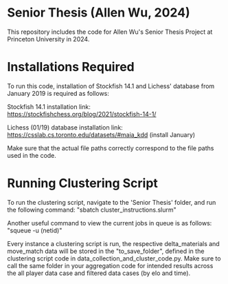 # Senior Thesis (Allen Wu, 2024)
This repository includes the code for Allen Wu's Senior Thesis Project at Princeton University in 2024.


# Installations Required
To run this code, installation of Stockfish 14.1 and Lichess' database from January 2019 is required as follows:

Stockfish 14.1 installation link: https://stockfishchess.org/blog/2021/stockfish-14-1/

Lichess (01/19) database installation link: https://csslab.cs.toronto.edu/datasets/#maia_kdd (install January)

Make sure that the actual file paths correctly correspond to the file paths used in the code.


# Running Clustering Script
To run the clustering script, navigate to the 'Senior Thesis' folder, and run the following command: "sbatch cluster_instructions.slurm"

Another useful command to view the current jobs in queue is as follows: "squeue -u (netid)"

Every instance a clustering script is run, the respective delta_materials and move_match data will be stored in the "to_save_folder", defined in the clustering script code in data_collection_and_cluster_code.py. Make sure to call the same folder in your aggregation code for intended results across the all player data case and filtered data cases (by elo and time).
